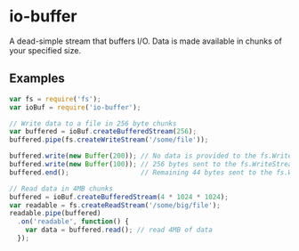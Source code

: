 # io-buffer

A dead-simple stream that buffers I/O. Data is made available in chunks of your specified size.

## Examples
```javascript
var fs = require('fs');
var ioBuf = require('io-buffer');

// Write data to a file in 256 byte chunks
var buffered = ioBuf.createBufferedStream(256);
buffered.pipe(fs.createWriteStream('/some/file'));

buffered.write(new Buffer(200)); // No data is provided to the fs.WriteStream
buffered.write(new Buffer(100)); // 256 bytes sent to the fs.WriteStream
buffered.end();                  // Remaining 44 bytes sent to the fs.WriteStream

// Read data in 4MB chunks
buffered = ioBuf.createBufferedStream(4 * 1024 * 1024);
var readable = fs.createReadStream('/some/big/file');
readable.pipe(buffered)
  .on('readable', function() {
    var data = buffered.read(); // read 4MB of data
  });
```
